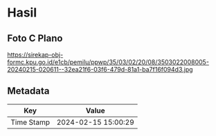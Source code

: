 # Hasil

## Foto C Plano

https://sirekap-obj-formc.kpu.go.id/e1cb/pemilu/ppwp/35/03/02/20/08/3503022008005-20240215-020611--32ea21f6-03f6-479d-81a1-ba7f16f094d3.jpg


## Metadata

| Key        | Value               |
| ---------- | ------------------- |
| Time Stamp | 2024-02-15 15:00:29 |



